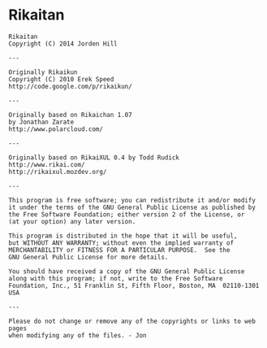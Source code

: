 Rikaitan
========

	Rikaitan
	Copyright (C) 2014 Jorden Hill
	
	---
	
	Originally Rikaikun
	Copyright (C) 2010 Erek Speed
	http://code.google.com/p/rikaikun/
	
	---

	Originally based on Rikaichan 1.07
	by Jonathan Zarate
	http://www.polarcloud.com/

	---

	Originally based on RikaiXUL 0.4 by Todd Rudick
	http://www.rikai.com/
	http://rikaixul.mozdev.org/

	---

	This program is free software; you can redistribute it and/or modify
	it under the terms of the GNU General Public License as published by
	the Free Software Foundation; either version 2 of the License, or
	(at your option) any later version.

	This program is distributed in the hope that it will be useful,
	but WITHOUT ANY WARRANTY; without even the implied warranty of
	MERCHANTABILITY or FITNESS FOR A PARTICULAR PURPOSE.  See the
	GNU General Public License for more details.

	You should have received a copy of the GNU General Public License
	along with this program; if not, write to the Free Software
	Foundation, Inc., 51 Franklin St, Fifth Floor, Boston, MA  02110-1301  USA

	---

	Please do not change or remove any of the copyrights or links to web pages
	when modifying any of the files. - Jon

